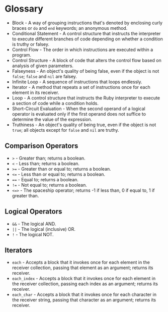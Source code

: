 # Glossary

* Block - A way of grouping instructions that's denoted by enclosing curly braces or `do` and `end` keywords; an anonymous method.
* Conditional Statement - A control structure that instructs the interpreter to execute different branches of code depending on whether a condition is truthy or falsey.
* Control Flow - The order in which instructions are executed within a program.
* Control Structure - A block of code that alters the control flow based on analysis of given parameters.
* Falseyness - An object's quality of being false, even if the object is not `false`; `false` and `nil` are falsey.
* Infinite Loop - A sequence of instructions that loops endlessly.
* Iterator - A method that repeats a set of instructions once for each element in its receiver.
* Loop - A control structure that instructs the Ruby interpreter to execute a section of code while a condition holds.
* Short-Circuit Evaluation - When the second operand of a logical operator is evaluated only if the first operand does not suffice to determine the value of the expression.
* Truthiness - An object's quality of being true, even if the object is not `true`; all objects except for `false` and `nil` are truthy.


## Comparison Operators

* `>` - Greater than; returns a boolean.
* `<` - Less than; returns a boolean.
* `>=` - Greater than or equal to; returns a boolean.
* `<=` - Less than or equal to; returns a boolean.
* `==` - Equal to; returns a boolean.
* `!=` - Not equal to; returns a boolean.
* `<=>` - The spaceship operator; returns -1 if less than, 0 if equal to, 1 if greater than.

## Logical Operators

* `&&` - The logical AND.
* `||` - The logical (inclusive) OR.
* `!` - The logical NOT.

## Iterators

* `each` - Accepts a block that it invokes once for each element in the receiver collection, passing that element as an argument; returns its receiver.
* `each_index` - Accepts a block that it invokes once for each element in the receiver collection, passing each index as an argument; returns its receiver.
* `each_char` - Accepts a block that it invokes once for each character in the receiver string, passing that character as an argument; returns its receiver.
